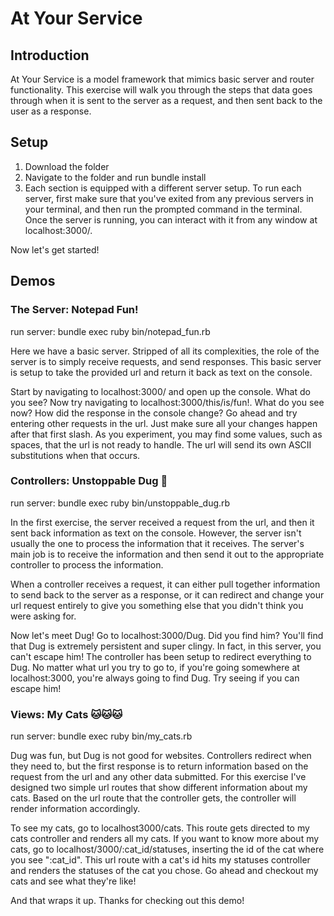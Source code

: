 # At Your Service

## Introduction
At Your Service is a model framework that mimics basic server and router functionality. This exercise will walk you through the steps that data goes through when it is sent to the server as a request, and then sent back to the user as a response.

## Setup
1. Download the folder
2. Navigate to the folder and run bundle install
3. Each section is equipped with a different server setup. To run each server, first make sure that you've exited from any previous servers in your terminal, and then run the prompted command in the terminal. Once the server is running, you can interact with it from any window at localhost:3000/.

Now let's get started!

## Demos
### The Server: Notepad Fun!
run server: bundle exec ruby bin/notepad_fun.rb

Here we have a basic server. Stripped of all its complexities, the role of the server is to simply receive requests, and send responses. This basic server is setup to take the provided url and return it back as text on the console.

Start by navigating to localhost:3000/ and open up the console. What do you see? Now try navigating to localhost:3000/this/is/fun!. What do you see now? How did the response in the console change? Go ahead and try entering other requests in the url. Just make sure all your changes happen after that first slash. As you experiment, you may find some values, such as spaces, that the url is not ready to handle. The url will send its own ASCII substitutions when that occurs.

### Controllers: Unstoppable Dug 🐶
run server: bundle exec ruby bin/unstoppable_dug.rb

In the first exercise, the server received a request from the url, and then it sent back information as text on the console. However, the server isn't usually the one to process the information that it receives. The server's main job is to receive the information and then send it out to the appropriate controller to process the information.

When a controller receives a request, it can either pull together information to send back to the server as a response, or it can redirect and change your url request entirely to give you something else that you didn't think you were asking for.

Now let's meet Dug! Go to localhost:3000/Dug. Did you find him? You'll find that Dug is extremely persistent and super clingy. In fact, in this server, you can't escape him! The controller has been setup to redirect everything to Dug. No matter what url you try to go to, if you're going somewhere at localhost:3000, you're always going to find Dug. Try seeing if you can escape him!

### Views: My Cats 🐱🐱🐱
run server: bundle exec ruby bin/my_cats.rb

Dug was fun, but Dug is not good for websites. Controllers redirect when they need to, but the first response is to return information based on the request from the url and any other data submitted. For this exercise I've designed two simple url routes that show different information about my cats. Based on the url route that the controller gets, the controller will render information accordingly.

To see my cats, go to localhost3000/cats. This route gets directed to my cats controller and renders all my cats. If you want to know more about my cats, go to localhost/3000/:cat_id/statuses, inserting the id of the cat where you see ":cat_id". This url route with a cat's id hits my statuses controller and renders the statuses of the cat you chose. Go ahead and checkout my cats and see what they're like!

And that wraps it up. Thanks for checking out this demo!
